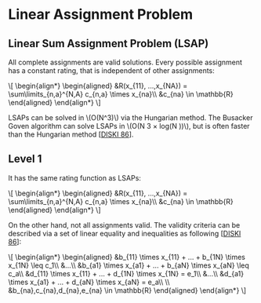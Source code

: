 # Linear Assignment Problem
## Linear Sum Assignment Problem (LSAP)
All complete assignments are valid solutions.
Every possible assignment has a constant rating,
that is independent of other assignments:

\\[
\\begin{align*}
    \\begin{aligned}
        &R(x_{11}, ...,x_{NA}) = \\sum\\limits_{n,a}^{N,A} c_{n,a} \\times x_{na}\\\\
        &c_{na} \\in \\mathbb{R}
        \\end{aligned}
    \\end{align*}
\\]

LSAPs can be solved in \\(O(N^3)\\) via the Hungarian method.
The Busacker Goven algorithm can solve LSAPs in \\(O(N 3 × log(N ))\\),
but is often faster than the Hungarian method
[[DISKI 86](../../../../../../../../../../../src/main/md/net/splitcells/gel/problem/theory/assignment/problem/bibliography/1995.DISKI.86.md#page-22)].
## Level 1

It has the same rating function as LSAPs:

\\[
\\begin{align*}
    \\begin{aligned}
        &R(x_{11}, ...,x_{NA}) = \\sum\\limits_{n,a}^{N,A} c_{n,a} \\times x_{na}\\\\
        &c_{na} \\in \\mathbb{R}
        \\end{aligned}
    \\end{align*}
\\]

On the other hand, not all assignments valid.
The validity criteria can be described via a set of linear equality and
inequalities as following
[[DISKI 86](../../../../../../../../../../../src/main/md/net/splitcells/gel/problem/theory/assignment/problem/bibliography/1995.DISKI.86.md#pages-12-to-14)]:

\\[
\\begin{align*}
    \\begin{aligned}
        &b_{11} \\times x_{11} + ... + b_{1N} \\times x_{1N} \\leq c_1\\\\
        &...\\\\
        &b_{a1} \\times x_{a1} + ... + b_{aN} \\times x_{aN} \\leq c_a\\\\
        &d_{11} \\times x_{11} + ... + d_{1N} \\times x_{1N} = e_1\\\\
        &...\\\\
        &d_{a1} \\times x_{a1} + ... + d_{aN} \\times x_{aN} = e_a\\\\
        \\\\
        &b_{na},c_{na},d_{na},e_{na} \\in \\mathbb{R}
        \\end{aligned}
    \\end{align*}
\\]